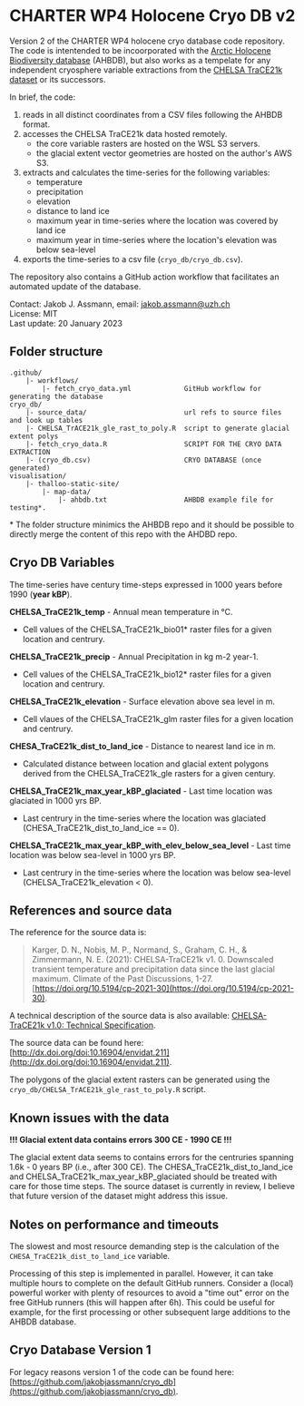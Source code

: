 # CHARTER WP4 Holocene Cryo DB v2

Version 2 of the CHARTER WP4 holocene cryo database code repository. The code is intentended to be incoorporated with the [Arctic Holocene Biodiversity database](https://github.com/AndrewIOM/holocene-arctic-biodiversity-map) (AHBDB), but also works as a tempelate for any independent cryosphere variable extractions from the [CHELSA TraCE21k dataset](https://chelsa-climate.org/chelsa-trace21k/) or its successors.

In brief, the code:
1. reads in all distinct coordinates from a CSV files following the AHBDB format.
2. accesses the CHELSA TraCE21k data hosted remotely.
    - the core variable rasters are hosted on the WSL S3 servers. 
    - the glacial extent vector geometries are hosted on the author's AWS S3.
3. extracts and calculates the time-series for the following variables:
    - temperature
    - precipitation
    - elevation
    - distance to land ice
    - maximum year in time-series where the location was covered by land ice
    - maximum year in time-series where the location's elevation was below sea-level
4. exports the time-series to a csv file (`cryo_db/cryo_db.csv`). 

The repository also contains a GitHub action workflow that facilitates an 
automated update of the database.

Contact: Jakob J. Assmann, email: [jakob.assmann@uzh.ch](mailto:jakob.assmann@uzh.ch)<br>
License: MIT <br>
Last update: 20 January 2023

## Folder structure

```
.github/
    |- workflows/
        |- fetch_cryo_data.yml             GitHub workflow for generating the database
cryo_db/                                   
    |- source_data/                        url refs to source files and look up tables
    |- CHELSA_TrACE21k_gle_rast_to_poly.R  script to generate glacial extent polys
    |- fetch_cryo_data.R                   SCRIPT FOR THE CRYO DATA EXTRACTION
    |- (cryo_db.csv)                       CRYO DATABASE (once generated)
visualisation/
    |- thalloo-static-site/
        |- map-data/                        
            |- ahbdb.txt                   AHBDB example file for testing*.
```

\* The folder structure minimics the AHBDB repo and it should be possible to directly merge the content of this repo with the AHDBD repo. 

## Cryo DB Variables

The time-series have century time-steps expressed in 1000 years before 1990 (**year kBP**).

**CHELSA_TraCE21k_temp** - Annual mean temperature in °C.

- Cell values of the CHELSA_TraCE21k_bio01* raster files for a given location and centrury. 

**CHELSA_TraCE21k_precip** - Annual Precipitation in kg m-2 year-1.
- Cell values of the CHELSA_TraCE21k_bio12* raster files for a given location and centrury. 

**CHELSA_TraCE21k_elevation** - Surface elevation above sea level in m.
- Cell vlaues of the CHELSA_TraCE21k_glm raster files for a given location and centrury. 

**CHESA_TraCE21k_dist_to_land_ice** - Distance to nearest land ice in m. 
- Calculated distance between location and glacial extent polygons derived from the CHELSA_TraCE21k_gle rasters for a given century.

**CHELSA_TraCE21k_max_year_kBP_glaciated** - Last time location was glaciated in 1000 yrs BP. 
- Last centrury in the time-series where the location was glaciated (CHESA_TraCE21k_dist_to_land_ice == 0).

**CHELSA_TraCE21k_max_year_kBP_with_elev_below_sea_level** - Last time location was below sea-level in 1000 yrs BP. 
- Last centrury in the time-series where the location was below sea-level (CHELSA_TraCE21k_elevation < 0).

## References and source data

The reference for the source data is: 

> Karger, D. N., Nobis, M. P., Normand, S., Graham, C. H., & Zimmermann, N. E. (2021): CHELSA-TraCE21k v1. 0. Downscaled transient temperature and precipitation data since the last glacial maximum. Climate of the Past Discussions, 1-27. [https://doi.org/10.5194/cp-2021-30](https://doi.org/10.5194/cp-2021-30).

A technical description of the source data is also available: [CHELSA-TraCE21k v1.0: Technical Specification](https://www.envidat.ch/dataset/c88baa58-dbae-452c-8c2c-343e4c9fb885/resource/a00bc993-e2e9-49a3-ae76-5fe339cded29/download/chelsa-trace21k_technical_documentation.pdf).

The source data can be found here: [http://dx.doi.org/doi:10.16904/envidat.211](http://dx.doi.org/doi:10.16904/envidat.211).

The polygons of the glacial extent rasters can be generated using the `cryo_db/CHELSA_TrACE21k_gle_rast_to_poly.R` script.

## Known issues with the data

**!!! Glacial extent data contains errors 300 CE - 1990 CE !!!**

The glacial extent data seems to contains errors for the centruries spanning 1.6k - 0 years BP (i.e., after 300 CE). The CHESA_TraCE21k_dist_to_land_ice and CHELSA_TraCE21k_max_year_kBP_glaciated should be treated with care for those time steps. The source dataset is currently in review, I believe that future version of the dataset might address this issue.   

## Notes on performance and timeouts

The slowest and most resource demanding step is the calculation of the `CHESA_TraCE21k_dist_to_land_ice` variable. 

Processing of this step is implemented in parallel. However, it can take multiple hours to complete on the default GitHub runners. Consider a (local) powerful worker with plenty of resources to avoid a "time out" error on the free GitHub runners (this will happen after 6h). This could be useful for example, for the first processing or other subsequent large additions to the AHBDB database.

## Cryo Database Version 1

For legacy reasons version 1 of the code can be found here: [https://github.com/jakobjassmann/cryo_db](https://github.com/jakobjassmann/cryo_db).